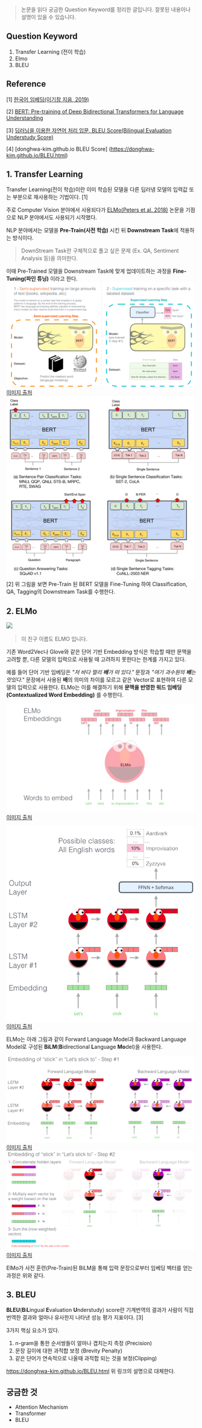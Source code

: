 > 논문을 읽다 궁금한 Question Keyword를 정리한 글입니다. 잘못된 내용이나 설명이 있을 수 있습니다.

## Question Keyword

1. Transfer Learning (전이 학습)
2. Elmo
3. BLEU

## Reference

[1] [한국어 임베딩(이기창 지음, 2019)](https://ratsgo.github.io/natural%20language%20processing/2019/09/12/embedding/)

[2] [BERT: Pre-training of Deep Bidirectional Transformers for Language Understanding](https://arxiv.org/abs/1810.04805)

[3] [딥러닝을 이용한 자연어 처리 입문, BLEU Score(Bilingual Evaluation Understudy Score)](https://wikidocs.net/31695)

[4] [donghwa-kim.github.io BLEU Score] (https://donghwa-kim.github.io/BLEU.html)

## 1. Transfer Learning

Transfer Learning(전이 학습)이란 이미 학습된 모델을 다른 딥러넹 모델의 입력값 또는 부분으로 재사용하는 기법이다. [1]

주로 Computer Vision 분야에서 사용되다가 [ELMo(Peters et al. 2018)](https://arxiv.org/abs/1802.05365) 논문을 기점으로 NLP 분야에서도 사용되기 시작했다.

NLP 분야에서는 모델을 **Pre-Train(사전 학습)** 시킨 뒤 **Downstream Task**에 적용하는 방식이다.

> DownStream Task란 구체적으로 풀고 싶은 문제 (Ex. QA, Sentiment Analysis 등)을 의미한다.

이때 Pre-Trained 모델을 Downstream Task에 맞게 업데이트하는 과정을 **Fine-Tuning(파인 튜닝)** 이라고 한다.
![](./image/20-09-2/image2.png)
[이미지 출처](http://jalammar.github.io/illustrated-bert/)
![](./image/20-09-2/image1.jpg)
[2] 위 그림을 보면 Pre-Train 된 BERT 모델을 Fine-Tuning 하여 Classification, QA, Tagging의 Downstream Task를 수행한다.

## 2. ELMo

![](https://scontent-ssn1-1.xx.fbcdn.net/v/t1.0-9/106469984_10157115481980264_3083667962562124016_n.jpg?_nc_cat=103&_nc_sid=09cbfe&_nc_eui2=AeH1lcoasKAKHGBkjciivP4hOS9x23MS2xc5L3HbcxLbF4U_4G3kqZQDW16xB6R9RsBIjJAsF7z0HZM1X5QIwCsV&_nc_ohc=QHTy_c3kQ6MAX9zHa_P&_nc_ht=scontent-ssn1-1.xx&oh=9673560e2e0469d8f81fd67d2cc2393f&oe=5F84E99A)

> 이 친구 이름도 ELMO 입니다.

기존 Word2Vec나 Glove와 같은 단어 기반 Embedding 방식은 학습할 때만 문맥을 고려할 뿐, 다른 모델의 입력으로 사용될 때 고려하지 못한다는 한계를 가지고 있다.

예를 들어 단어 기반 임베딩은 _"저 바다 멀리 **배**가 떠 있다."_ 문장과 _"여기 과수원의 **배**는 맛있다."_ 문장에서 사용된 **배**의 의미의 차이를 모르고 같은 Vector로 표현하여 다른 모델의 입력으로 사용한다. ELMo는 이를 해결하기 위해 **문맥을 반영한 워드 임베딩(Contextualized Word Embedding)** 를 수행한다.

![](./image/20-09-2/image3.png)
[이미지 출처](http://jalammar.github.io/illustrated-bert/)

![](./image/20-09-2/image4.png)
[이미지 출처](http://jalammar.github.io/illustrated-bert/)

ELMo는 아래 그림과 같이 Forward Language Model과 Backward Language Model로 구성된 **BiLM**(**B**idirectional **L**anguage **Mo**del)을 사용한다.

![](./image/20-09-2/image5.png)
[이미지 출처](http://jalammar.github.io/illustrated-bert/)
![](./image/20-09-2/image6.png)
[이미지 출처](http://jalammar.github.io/illustrated-bert/)

ElMo가 사전 훈련(Pre-Train)된 BiLM을 통해 입력 문장으로부터 임베딩 벡터를 얻는 과정은 위와 같다.

## 3. BLEU

**BLEU**(**B**i**L**ingual **E**valuation **U**nderstudy)
score란 기계번역의 결과가 사람이 직접 번역한 결과와 얼마나 유사한지 나타낸 성능 평가 지표이다. [3]

3가지 핵심 요소가 있다.

1. n-gram을 통한 순서쌍들이 얼마나 겹치는지 측정 (Precision)
2. 문장 길이에 대한 과적합 보정 (Brevity Penalty)
3. 같은 단어가 연속적으로 나올때 과적합 되는 것을 보정(Clipping)

https://donghwa-kim.github.io/BLEU.html
위 링크의 설명으로 대체한다.

## 궁금한 것

- Attention Mechanism
- Transformer
- BLEU
